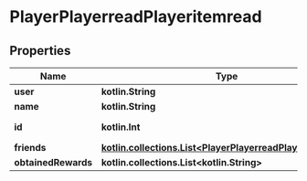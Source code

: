 
# PlayerPlayerreadPlayeritemread

## Properties
| Name | Type | Description | Notes |
| ------------ | ------------- | ------------- | ------------- |
| **user** | **kotlin.String** |  |  |
| **name** | **kotlin.String** |  |  |
| **id** | **kotlin.Int** |  |  [optional] [readonly] |
| **friends** | [**kotlin.collections.List&lt;PlayerPlayerreadPlayeritemread&gt;**](PlayerPlayerreadPlayeritemread.md) |  |  [optional] |
| **obtainedRewards** | **kotlin.collections.List&lt;kotlin.String&gt;** |  |  [optional] |



